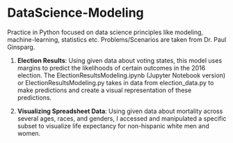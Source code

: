 # DataScience-Modeling
Practice in Python focused on data science principles like modeling, machine-learning, statistics etc. Problems/Scenarios are taken from Dr. Paul Ginsparg.

1. **Election Results**: Using given data about voting states, this model uses margins to predict the likelihoods of certain outcomes in the 2016 election. The ElectionResultsModeling.ipynb (Jupyter Notebook version) or ElectionResultsModeling.py takes in data from election_data.py to make predictions and create a visual representation of these predictions.

2. **Visualizing Spreadsheet Data**: Using given data about mortality across several ages, races, and genders, I accessed and manipulated a specific subset to visualize life expectancy for non-hispanic white men and women.

